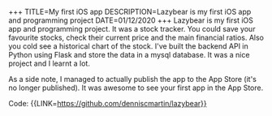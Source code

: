 +++
TITLE=My first iOS app
DESCRIPTION=Lazybear is my first iOS app and programming project
DATE=01/12/2020
+++
Lazybear is my first iOS app and programming project. It was a stock tracker. You could save your favourite stocks, check their current price and the main financial ratios. Also you cold see a historical chart of the stock. I've built the backend API in Python using Flask and store the data in a mysql database. It was a nice project and I learnt a lot.

As a side note, I managed to actually publish the app to the App Store (it's no longer published). It was awesome to see your first app in the App Store.

Code: {{LINK=https://github.com/denniscmartin/lazybear}}